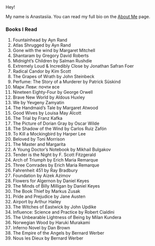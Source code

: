 Hey!

My name is Anastasiia. 
You can read my full bio on the [About Me](about.md) page.

### Books I Read

1. Fountainhead by Ayn Rand
2. Atlas Shrugged by Ayn Rand
3. Gone with the wind  by Margaret Mitchell
4. Shantaram by Gregory David Roberts
5. Midnight’s Children  by Salman Rushdie
6. Extremely Loud & Incredibly Close by  Jonathan Safran Foer
7. Radical Candor by Kim Scott
8. The Grapes of Wrath by John Steinbeck
9. Perfume: The Story of a Murderer by Patrick Süskind
10. Марк Леви: почти все 
11. Nineteen Eighty-Four by George Orwell
12. Brave New World by Aldous Huxley
13. We by Yevgeny Zamyatin
14. The Handmaid’s Tale by Margaret Atwood
15. Good Wives  by Louisa May Alcott
16. The Trial by Franz Kafka
17. The Picture of Dorian Gray  by Oscar Wilde
18. The Shadow of the Wind  by Carlos Ruiz Zafón
19. To Kill a Mockingbird by Harper Lee
20. Beloved by Toni Morrison
21. The Master and Margarita 
22. A Young Doctor’s Notebook by Mikhail Bulgakov
23. Tender is the Night by F. Scott Fitzgerald
24. Arch of Triumph by Erich Maria Remarque
25. Three Comrades by Erich Maria Remarque
26. Fahrenheit 451 by Ray Bradbury
27. Foundation by Aizek Azimov 
28. Flowers for Algernon by Daniel Keyes
29. The Minds of Billy Milligan by Daniel Keyes
30. The Book Thief by Markus Zusak
31. Pride and Prejudice by Jane Austen
32. Airport by Arthur Hailey
33. The Witches of Eastwick by John Updike
34. Influence: Science and Practice by Robert Cialdini
35. The Unbearable Lightness of Being by Milan Kundera
36. Norwegian Wood by Haruki Murakami
37. Inferno Novel by Dan Brown
38. The Empire of the Angels  by Bernard Werber
39. Nous les Dieux  by Bernard Werber
